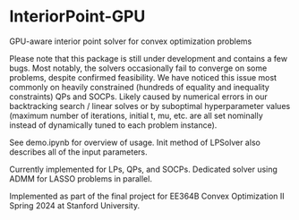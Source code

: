 # InteriorPoint-GPU
GPU-aware interior point solver for convex optimization problems

Please note that this package is still under development and contains a few bugs. Most notably, the solvers occasionally fail to converge on some problems, despite confirmed feasibility. We have noticed this issue most commonly on heavily constrained (hundreds of equality and inequality constraints) QPs and SOCPs. Likely caused by numerical errors in our backtracking search / linear solves or by suboptimal hyperparameter values (maximum number of iterations, initial t, mu, etc. are all set nominally instead of dynamically tuned to each problem instance).

See demo.ipynb for overview of usage. Init method of LPSolver also describes all of the input parameters.

Currently implemented for LPs, QPs, and SOCPs. Dedicated solver using ADMM for LASSO problems in parallel.

Implemented as part of the final project for EE364B Convex Optimization II Spring 2024 at Stanford University.
